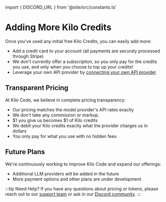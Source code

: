 import { DISCORD_URL } from '@site/src/constants.ts'

# Adding More Kilo Credits

Once you've used any initial free Kilo Credits, you can easily add more:

- Add a credit card to your account (all payments are securely processed through Stripe)
- We don't currently offer a subscription, so you only pay for the credits you use, and only when you choose to top up your credits!
- Leverage your own API provider by [connecting your own API provider](/getting-started/connecting-api-provider.md)

## Transparent Pricing

At Kilo Code, we believe in complete pricing transparency:

- Our pricing matches the model provider's API rates exactly
- We don't take any commission or markup.
- $1 you give us becomes $1 of Kilo credits
- We debit your Kilo credits exactly what the provider charges us in dollars
- You only pay for what you use with no hidden fees

## Future Plans

We're continuously working to improve Kilo Code and expand our offerings:

- Additional LLM providers will be added in the future
- More payment options and other plans are under development

:::tip Need Help?
If you have any questions about pricing or tokens, please reach out to our [support team](mailto:hi@kilocode.ai) or ask in our <a href={DISCORD_URL} target='_blank'>Discord community</a>.
:::

